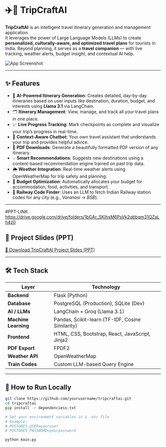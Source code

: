 # ✈️🤖 TripCraftAI

**TripCraftAI** is an intelligent travel itinerary generation and management application.  
It leverages the power of Large Language Models (LLMs) to create **personalized, culturally-aware, and optimized travel plans** for tourists in India. Beyond planning, it serves as a **travel companion** — with live tracking, weather alerts, budget insight, and contextual AI help.

![App Screenshot](https://i.imgur.com/G5iE1jN.png)

---

## ✨ Features

- 🤖 **AI-Powered Itinerary Generation**: Creates detailed, day-by-day itineraries based on user inputs like destination, duration, budget, and interests using **Llama 3.1** via LangChain.
- 🗂️ **Itinerary Management**: View, manage, and track all your travel plans in one place.
- 📈 **Live Progress Tracking**: Mark checkpoints as complete and visualize your trip’s progress in real-time.
- 💬 **Context-Aware Chatbot**: Your own travel assistant that understands your trip and provides helpful advice.
- 📄 **PDF Downloads**: Generate a beautifully formatted PDF version of any itinerary.
- 💡 **Smart Recommendations**: Suggests new destinations using a content-based recommendation engine trained on past trip data.
- 🌦️ **Weather Integration**: Real-time weather alerts using OpenWeatherMap for trip safety and planning.
- 💸 **Budget Optimization**: Automatically allocates your budget for accommodation, food, activities, and transport.
- 🚂 **Railway Code Finder**: Uses an LLM to fetch Indian Railway station codes for any city (e.g., *Varanasi* → *BSB*).

---
#PPT-LINK
https://drive.google.com/drive/folders/1bGAr_SKIhsM6PsVk2qbbqm31QZaLh4z0

## 📄 Project Slides (PPT)

[🔗 Download TripCraftAI Project Slides (PPT)](media/travel_itinerary_slides.pptx)

---

## 🛠️ Tech Stack

| Layer | Technology |
|-------|------------|
| **Backend** | Flask (Python) |
| **Database** | PostgreSQL (Production), SQLite (Dev) |
| **AI / LLMs** | LangChain + Groq (Llama 3.1) |
| **Machine Learning** | Pandas, Scikit-learn (TF-IDF, Cosine Similarity) |
| **Frontend** | HTML, CSS, Bootstrap, React, JavaScript, Jinja2 |
| **PDF Export** | FPDF2 |
| **Weather API** | OpenWeatherMap |
| **Train Codes** | Custom LLM-based Query Engine |

---

## 📌 How to Run Locally

```bash
git clone https://github.com/yourusername/tripcraftai.git
cd tripcraftai
pip install -r dependenciess.txt

# Set your environment variables in a .env file
# Example:
# POSTGRES_USER=youruser
# POSTGRES_PASSWORD=yourpassword

python main.py
